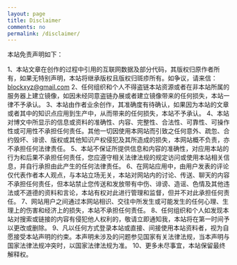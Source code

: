 ```yaml
---
layout: page
title: Disclaimer
comments: no
permalink: /disclaimer/
---
```


本站免责声明如下：

1、本站文章在创作的过程中引用的互联网数据及部分代码，其版权归原作者所有，如果无特别声明，本站将继承版权且版权归斑疹所有。如争议，请来信：blockxyz@gmail.com
2、任何组织和个人不得盗链本站资源或者在非本站所属的服务器上建立镜像，如因未经同意盗链办展或者建立镜像带来的任何损失，本站一律不予承认。
3、本站由作者业余创作，其准确度有待确认，如果因为本站的文章或者其中的知识点应用到生产中，从而带来的任何损失，本站不予承认。
4、本站对博文中所显示的信息或资料的准确性、内容、完整性、合法性、可靠性、可操作性或可用性不承担任何责任。其他一切因使用本网站而引致之任何意外、疏忽、合约毁坏、诽谤、版权或其他知识产权侵犯及其所造成的损失，本网站概不负责，亦不承担任何法律责任。
5、本站不保证所提供信息和内容的准确性，对应用本站的行为和后果不承担任何责任，您应遵守相关法律法规的规定访问或使用本站相关信息，并自行承担由此产生的任何法律责任。
6、在网站应用中，由用户发表的评论仅代表作者本人观点，与本站立场无关，本站对网站内的讨论、传送、聊天的内容不承担任何责任，但本站禁止您传送和发放带有中伤、诽谤、造谣、色情及其他违法或不道德的资料和言论，本站有权对此进行管理和监督，但并不对此承担任何责任。
7、网站用户之间通过本网站相识、交往中所发生或可能发生的任何心理、生理上的伤害和经济上的损失，本站不承担任何责任。
8、任何组织和个人如发现本站对搜索或链接的内容有侵犯他人权利的，敬请立即通知我，本站将在第一时间予以更改或删除。
9、凡以任何方式登录本站或直接、间接使用本站资料者，视为自愿接受本站声明的约束。本声明未涉及的问题参见国家有关法律法规，当本声明与国家法律法规冲突时，以国家法律法规为准。
10、更多未尽事宜，本站保留最终解释权。
